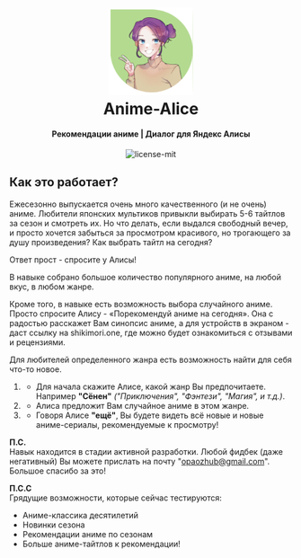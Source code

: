 <h1 align="center">
  <a href="https://dialogs.yandex.ru/store/skills/todo"><img src="/documentation/assets/avatar.png" width="150"/></a>
  <br>
  Anime-Alice
</h1>

<h4 align="center">Рекомендации аниме | Диалог для Яндекс Алисы</h4>
<p align="center">
<img src="https://badgen.net/badge/license/MIT/blue" alt="license-mit" data-canonical-src="https://badgen.net/badge/license/MIT/blue" style="max-width:100%;">
</p>

<h2>Как это работает?</h2>
Ежесезонно выпускается очень много качественного (и не очень) аниме. Любители японских мультиков привыкли выбирать 5-6 тайтлов за сезон и смотреть их. Но что делать, если выдался свободный вечер, и просто хочется забыться за просмотром красивого, но трогающего за душу произведения? Как выбрать тайтл на сегодня?

Ответ прост - спросите у Алисы!

В навыке собрано большое количество популярного аниме, на любой вкус, в любом жанре.

Кроме того, в навыке есть возможность выбора случайного аниме. Просто спросите Алису - «Порекомендуй аниме на сегодня». Она с радостью расскажет Вам синопсис аниме, а для устройств в экраном - даст ссылку на shikimori.one, где можно будет ознакомиться с отзывами и рецензиями.

Для любителей определенного жанра есть возможность найти для себя что-то новое. 
1. - Для начала скажите Алисе, какой жанр Вы предпочитаете. Например **"Сёнен"** _("Приключения", "Фэнтези", "Магия", и т.д.)_.
2. - Алиса предложит Вам случайное аниме в этом жанре.
3. - Говоря Алисе **"ещё"**, Вы будете видеть всё новые и новые аниме-сериалы, рекомендуемые к просмотру!


<b>П.С.</b><br>
Навык находится в стадии активной разработки. Любой фидбек (даже негативный) Вы можете прислать на почту "opaozhub@gmail.com". Большое спасибо за это!

<b>П.С.С</b><br>
Грядущие возможности, которые сейчас тестируются:
- Аниме-классика десятилетий
- Новинки сезона
- Рекомендации аниме по сезонам
- Больше аниме-тайтлов к рекомендации!
